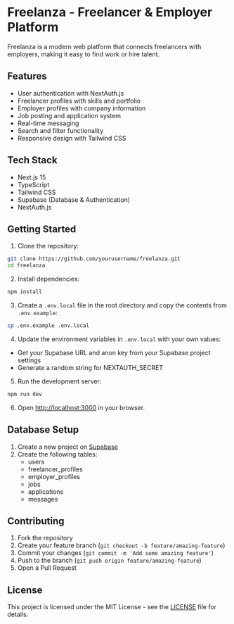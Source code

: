 # Freelanza - Freelancer & Employer Platform

Freelanza is a modern web platform that connects freelancers with employers, making it easy to find work or hire talent.

## Features

- User authentication with NextAuth.js
- Freelancer profiles with skills and portfolio
- Employer profiles with company information
- Job posting and application system
- Real-time messaging
- Search and filter functionality
- Responsive design with Tailwind CSS

## Tech Stack

- Next.js 15
- TypeScript
- Tailwind CSS
- Supabase (Database & Authentication)
- NextAuth.js

## Getting Started

1. Clone the repository:
```bash
git clone https://github.com/yourusername/freelanza.git
cd freelanza
```

2. Install dependencies:
```bash
npm install
```

3. Create a `.env.local` file in the root directory and copy the contents from `.env.example`:
```bash
cp .env.example .env.local
```

4. Update the environment variables in `.env.local` with your own values:
- Get your Supabase URL and anon key from your Supabase project settings
- Generate a random string for NEXTAUTH_SECRET

5. Run the development server:
```bash
npm run dev
```

6. Open [http://localhost:3000](http://localhost:3000) in your browser.

## Database Setup

1. Create a new project on [Supabase](https://supabase.com)
2. Create the following tables:
   - users
   - freelancer_profiles
   - employer_profiles
   - jobs
   - applications
   - messages

## Contributing

1. Fork the repository
2. Create your feature branch (`git checkout -b feature/amazing-feature`)
3. Commit your changes (`git commit -m 'Add some amazing feature'`)
4. Push to the branch (`git push origin feature/amazing-feature`)
5. Open a Pull Request

## License

This project is licensed under the MIT License - see the [LICENSE](LICENSE) file for details.
